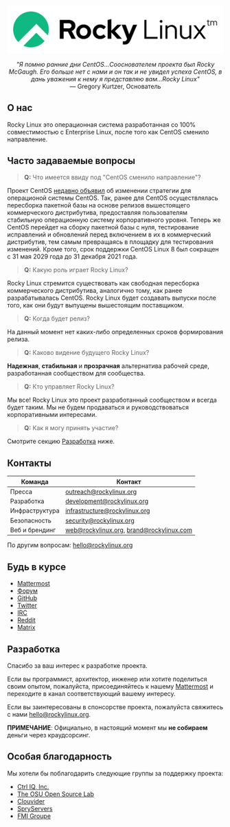 <p align="center">
<a href="https://rockylinux.org/">
<img src="https://raw.githubusercontent.com/rocky-linux/branding/main/logo-text-light%402x.png" alt="Rocky Linux Logo">
</a>
</p>

<p align="center">
<i>"Я помню ранние дни CentOS...Сооснователем проекта был Rocky McGaugh. Его больше нет с нами и он так и не увидел успеха CentOS, в дань уважения к нему я представляю вам...Rocky Linux"</i><br>
— Gregory Kurtzer, Основатель
</p>

## О нас

Rocky Linux это операционная система разработанная со 100% совместимостью с Enterprise Linux, после того как CentOS сменило направление.

## Часто задаваемые вопросы

> **Q:** Что имеется ввиду под "CentOS сменило направление"?

Проект CentOS [недавно объявил](https://blog.centos.org/2020/12/future-is-centos-stream/) об изменении стратегии для операционой системы CentOS. 
Так, ранее для CentOS осуществлялась пересборка пакетной базы на основе релизов вышестоящего коммерческого дистрибутива, предоставляя пользователям стабильную операционную систему корпоративного уровня. Теперь же CentOS перейдет на сборку пакетной базы с нуля, тестирование исправлений и обновлений перед включением в их в коммерческий дистрибутив, тем самым превращаясь в площадку для тестирования изменений. 
Кроме того, срок поддержки CentOS Linux 8 был сокращен с 31 мая 2029 года до 31 декабря 2021 года. 

> **Q:** Какую роль играет Rocky Linux? 

Rocky Linux стремится существовать как свободная пересборка коммерческого дистрибутива, аналогично тому, как ранее разрабатывалась CentOS. Rocky Linux будет создавать выпуски после того, как они будут выпущены вышестоящим поставщиком. 

> **Q:** Когда будет релиз?

На данный момент нет каких-либо определенных сроков формирования релиза.

> **Q:** Каково видение будущего Rocky Linux?

**Надежная**, **стабильная** и **прозрачная** альтернатива рабочей среде, разработанная сообществом для сообщества.

> **Q:** Кто управляет Rocky Linux?

Мы все! Rocky Linux это проект разработанный сообществом и всегда будет таким. Мы не будем продаваться и руководствоваться корпоративными интересами.

> **Q:** Как я могу принять участие?

Смотрите секцию [Разработка](#Разработка) ниже.

## Контакты

| Команда                       | Контакт                                   |
|-------------------------------|-------------------------------------------|
| Пресса                        | outreach@rockylinux.org                   |
| Разработка                    | development@rockylinux.org                |
| Инфраструктура                | infrastructure@rockylinux.org             |
| Безопасность                  | security@rockylinux.org                   |
| Веб и брендинг                | web@rockylinux.org, brand@rockylinux.com  |


По другим вопросам: hello@rockylinux.org

## Будь в курсе

* [Mattermost](https://chat.rockylinux.org)
* [Форум](https://forums.rockylinux.org/)
* [GitHub](https://github.com/rocky-linux/)
* [Twitter](https://twitter.com/rocky_linux)
* [IRC](https://webchat.freenode.net/?channels=rockylinux)
* [Reddit](https://www.reddit.com/r/RockyLinux)
* [Matrix](https://matrix.to/#/+rockylinux:matrix.org)

## Разработка

Спасибо за ваш интерес к разработке проекта.

Если вы программист, архитектор, инженер или хотите поделиться своим опытом, пожалуйста, присоединяйтесь к нашему [Mattermost](https://chat.rockylinux.org) и переходите в канал соответствующий вашему интересу.

Если вы заинтересованы в спонсорстве проекта, пожалуйста свяжитесь с нами hello@rockylinux.org.

**ПРИМЕЧАНИЕ**: Официально, в настоящий момент мы **не собираем** деньги через краудсорсинг.

## Особая благодарность

Мы хотели бы поблагодарить следующие группы за поддержку проекта:
* [Ctrl IQ, Inc.](https://www.ctrliq.com)
* [The OSU Open Source Lab](https://osuosl.org/)
* [Clouvider](https://www.clouvider.co.uk/)
* [SpryServers](https://www.spryservers.net/)
* [FMI Groupe](https://www.fmi.fr/)
